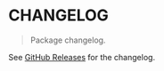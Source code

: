 # CHANGELOG

> Package changelog.

See [GitHub Releases](https://github.com/stdlib-js/array-base-flatten4d-by/releases) for the changelog.